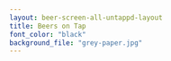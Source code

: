 ```yaml
---
layout: beer-screen-all-untappd-layout
title: Beers on Tap
font_color: "black"
background_file: "grey-paper.jpg"
---
```

